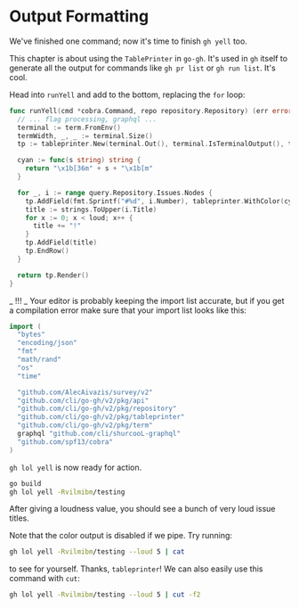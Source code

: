 # Output Formatting

We've finished one command; now it's time to finish `gh yell` too.

This chapter is about using the `TablePrinter` in `go-gh`. It's used in `gh` itself to generate all the output for commands like `gh pr list` or `gh run list`. It's cool.

Head into `runYell` and add to the bottom, replacing the `for` loop:

```go
func runYell(cmd *cobra.Command, repo repository.Repository) (err error) {
  // ... flag processing, graphql ...
  terminal := term.FromEnv()
  termWidth, _, _ := terminal.Size()
  tp := tableprinter.New(terminal.Out(), terminal.IsTerminalOutput(), termWidth)

  cyan := func(s string) string {
    return "\x1b[36m" + s + "\x1b[m"
  }

  for _, i := range query.Repository.Issues.Nodes {
    tp.AddField(fmt.Sprintf("#%d", i.Number), tableprinter.WithColor(cyan))
    title := strings.ToUpper(i.Title)
    for x := 0; x < loud; x++ {
      title += "!"
    }
    tp.AddField(title)
    tp.EndRow()
  }

  return tp.Render()
}
```

_ !!! _ Your editor is probably keeping the import list accurate, but if you get a compilation error make sure that your import list looks like this:

```go
import (
  "bytes"
  "encoding/json"
  "fmt"
  "math/rand"
  "os"
  "time"

  "github.com/AlecAivazis/survey/v2"
  "github.com/cli/go-gh/v2/pkg/api"
  "github.com/cli/go-gh/v2/pkg/repository"
  "github.com/cli/go-gh/v2/pkg/tableprinter"
  "github.com/cli/go-gh/v2/pkg/term"
  graphql "github.com/cli/shurcooL-graphql"
  "github.com/spf13/cobra"
)
```

`gh lol yell` is now ready for action.

```bash
go build
gh lol yell -Rvilmibm/testing
```

After giving a loudness value, you should see a bunch of very loud issue titles.

Note that the color output is disabled if we pipe. Try running:

```bash
gh lol yell -Rvilmibm/testing --loud 5 | cat
```

to see for yourself. Thanks, `tableprinter`! We can also easily use this command with `cut`:

```bash
gh lol yell -Rvilmibm/testing --loud 5 | cut -f2
```
